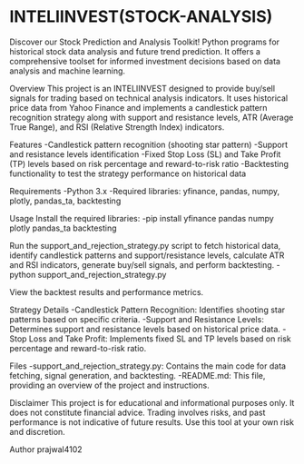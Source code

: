 # INTELIINVEST(STOCK-ANALYSIS)
Discover our Stock Prediction and Analysis Toolkit! Python programs for historical stock data analysis and future trend prediction. It offers a comprehensive toolset for informed investment decisions based on data analysis and machine learning.

Overview
This project is an INTELIINVEST designed to provide buy/sell signals for trading based on technical analysis indicators. It uses historical price data from Yahoo Finance and implements a candlestick pattern recognition strategy along with support and resistance levels, ATR (Average True Range), and RSI (Relative Strength Index) indicators.

Features
-Candlestick pattern recognition (shooting star pattern)
-Support and resistance levels identification
-Fixed Stop Loss (SL) and Take Profit (TP) levels based on risk percentage and reward-to-risk ratio
-Backtesting functionality to test the strategy performance on historical data

Requirements
-Python 3.x
-Required libraries: yfinance, pandas, numpy, plotly, pandas_ta, backtesting

Usage
Install the required libraries:
-pip install yfinance pandas numpy plotly pandas_ta backtesting

Run the support_and_rejection_strategy.py script to fetch historical data, identify candlestick patterns and support/resistance levels, calculate ATR and RSI indicators, generate buy/sell signals, and perform backtesting.
-python support_and_rejection_strategy.py

View the backtest results and performance metrics.


Strategy Details
-Candlestick Pattern Recognition: Identifies shooting star patterns based on specific criteria.
-Support and Resistance Levels: Determines support and resistance levels based on historical price data.
-Stop Loss and Take Profit: Implements fixed SL and TP levels based on risk percentage and reward-to-risk ratio.

Files
-support_and_rejection_strategy.py: Contains the main code for data fetching, signal generation, and backtesting.
-README.md: This file, providing an overview of the project and instructions.

Disclaimer
This project is for educational and informational purposes only. It does not constitute financial advice. Trading involves risks, and past performance is not indicative of future results. Use this tool at your own risk and discretion.

Author
prajwal4102


